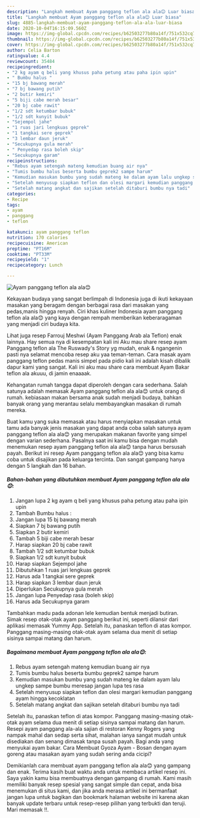 ```yaml
---
description: "Langkah membuat Ayam panggang teflon ala ala😊 Luar biasa"
title: "Langkah membuat Ayam panggang teflon ala ala😊 Luar biasa"
slug: 4885-langkah-membuat-ayam-panggang-teflon-ala-ala-luar-biasa
date: 2020-10-04T16:15:09.560Z
image: https://img-global.cpcdn.com/recipes/b62503277b80a14f/751x532cq70/ayam-panggang-teflon-ala-ala😊-foto-resep-utama.jpg
thumbnail: https://img-global.cpcdn.com/recipes/b62503277b80a14f/751x532cq70/ayam-panggang-teflon-ala-ala😊-foto-resep-utama.jpg
cover: https://img-global.cpcdn.com/recipes/b62503277b80a14f/751x532cq70/ayam-panggang-teflon-ala-ala😊-foto-resep-utama.jpg
author: Celia Barton
ratingvalue: 4.4
reviewcount: 35484
recipeingredient:
- "2 kg ayam q beli yang khusus paha petung atau paha ipin upin"
- " Bumbu halus "
- "15 bj bawang merah"
- "7 bj bawang putih"
- "2 butir kemiri"
- "5 biji cabe merah besar"
- "20 bj cabe rawit"
- "1/2 sdt ketumbar bubuk"
- "1/2 sdt kunyit bubuk"
- "Sejempol jahe"
- "1 ruas jari lengkuas geprek"
- "1 tangkai sere geprek"
- "3 lembar daun jeruk"
- "Secukupnya gula merah"
- " Penyedap rasa boleh skip"
- "Secukupnya garam"
recipeinstructions:
- "Rebus ayam setengah mateng kemudian buang air nya"
- "Tumis bumbu halus beserta bumbu geprek2 sampe harum"
- "Kemudian masukan bumbu yang sudah mateng ke dalam ayam lalu ungkep sampe bumbu meresap jangan lupa tes rasa"
- "Setelah menyusup siapkan teflon dan olesi margari kemudian panggang ayam hingga kecoklatan"
- "Setelah matang angkat dan sajikan setelah ditaburi bumbu nya tadi"
categories:
- Recipe
tags:
- ayam
- panggang
- teflon

katakunci: ayam panggang teflon 
nutrition: 170 calories
recipecuisine: American
preptime: "PT16M"
cooktime: "PT33M"
recipeyield: "1"
recipecategory: Lunch

---
```



![Ayam panggang teflon ala ala😊](https://img-global.cpcdn.com/recipes/b62503277b80a14f/751x532cq70/ayam-panggang-teflon-ala-ala😊-foto-resep-utama.jpg)

Kekayaan budaya yang sangat berlimpah di Indonesia juga di ikuti kekayaan masakan yang beragam dengan berbagai rasa dari masakan yang pedas,manis hingga renyah. Ciri khas kuliner Indonesia ayam panggang teflon ala ala😊 yang kaya dengan rempah memberikan keberaragaman yang menjadi ciri budaya kita.


Lihat juga resep Farrouj Meshwi (Ayam Panggang Arab ala Teflon) enak lainnya. Hay semua nya di kesempatan kali ini Aku mau share resep ayam Panggang teflon ala The Ruswady&#39;s Story yg mudah, enak &amp; ngangenin pasti nya selamat mencoba resep aku yaa teman-teman. Cara masak ayam panggang teflon pedas manis simpel pada pidio kali ini adalah kisah dibalik dapur kami yang sangat. Kali ini aku mau share cara membuat Ayam Bakar teflon ala akuuu, di jamin enaaaak.

Kehangatan rumah tangga dapat diperoleh dengan cara sederhana. Salah satunya adalah memasak Ayam panggang teflon ala ala😊 untuk orang di rumah. kebiasaan makan bersama anak sudah menjadi budaya, bahkan banyak orang yang merantau selalu membayangkan masakan di rumah mereka.

Buat kamu yang suka memasak atau harus menyiapkan masakan untuk tamu ada banyak jenis masakan yang dapat anda coba salah satunya ayam panggang teflon ala ala😊 yang merupakan makanan favorite yang simpel dengan varian sederhana. Pasalnya saat ini kamu bisa dengan mudah menemukan resep ayam panggang teflon ala ala😊 tanpa harus bersusah payah.
Berikut ini resep Ayam panggang teflon ala ala😊 yang bisa kamu coba untuk disajikan pada keluarga tercinta. Dan sangat gampang hanya dengan 5 langkah dan 16 bahan.


<!--inarticleads1-->

##### Bahan-bahan yang dibutuhkan membuat Ayam panggang teflon ala ala😊:

1. Jangan lupa 2 kg ayam q beli yang khusus paha petung atau paha ipin upin
1. Tambah  Bumbu halus :
1. Jangan lupa 15 bj bawang merah
1. Siapkan 7 bj bawang putih
1. Siapkan 2 butir kemiri
1. Tambah 5 biji cabe merah besar
1. Harap siapkan 20 bj cabe rawit
1. Tambah 1/2 sdt ketumbar bubuk
1. Siapkan 1/2 sdt kunyit bubuk
1. Harap siapkan Sejempol jahe
1. Dibutuhkan 1 ruas jari lengkuas geprek
1. Harus ada 1 tangkai sere geprek
1. Harap siapkan 3 lembar daun jeruk
1. Diperlukan Secukupnya gula merah
1. Jangan lupa  Penyedap rasa (boleh skip)
1. Harus ada Secukupnya garam


Tambahkan madu pada adonan lele kemudian bentuk menjadi butiran. Simak resep otak-otak ayam panggang berikut ini, seperti dilansir dari aplikasi memasak Yummy App. Setelah itu, panaskan teflon di atas kompor. Panggang masing-masing otak-otak ayam selama dua menit di setiap sisinya sampai matang dan harum. 

<!--inarticleads2-->

##### Bagaimana membuat  Ayam panggang teflon ala ala😊:

1. Rebus ayam setengah mateng kemudian buang air nya
1. Tumis bumbu halus beserta bumbu geprek2 sampe harum
1. Kemudian masukan bumbu yang sudah mateng ke dalam ayam lalu ungkep sampe bumbu meresap jangan lupa tes rasa
1. Setelah menyusup siapkan teflon dan olesi margari kemudian panggang ayam hingga kecoklatan
1. Setelah matang angkat dan sajikan setelah ditaburi bumbu nya tadi


Setelah itu, panaskan teflon di atas kompor. Panggang masing-masing otak-otak ayam selama dua menit di setiap sisinya sampai matang dan harum. Resepi ayam panggang ala-ala sajian di restoran Kenny Rogers yang nampak mahal dan sedap serta sihat, malahan ianya sangat mudah untuk disediakan dan senang dimasak tanpa susah payah. Bagi anda yang menyukai ayam bakar. Cara Membuat Gyoza Ayam - Bosan dengan ayam goreng atau masakan ayam yang sudah sering anda cicipi? 

Demikianlah cara membuat ayam panggang teflon ala ala😊 yang gampang dan enak. Terima kasih buat waktu anda untuk membaca artikel resep ini. Saya yakin kamu bisa membuatnya dengan gampang di rumah. Kami masih memiliki banyak resep spesial yang sangat simple dan cepat, anda bisa menemukan di situs kami, dan jika anda merasa artikel ini bermanfaat jangan lupa untuk bagikan dan bookmark halaman website ini karena akan banyak update terbaru untuk resep-resep pilihan yang terbukti dan teruji. Mari memasak !!. 
